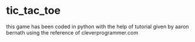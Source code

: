 # tic_tac_toe
this game has been coded in python with the help of tutorial given by aaron bernath using the reference of cleverprogrammer.com 
